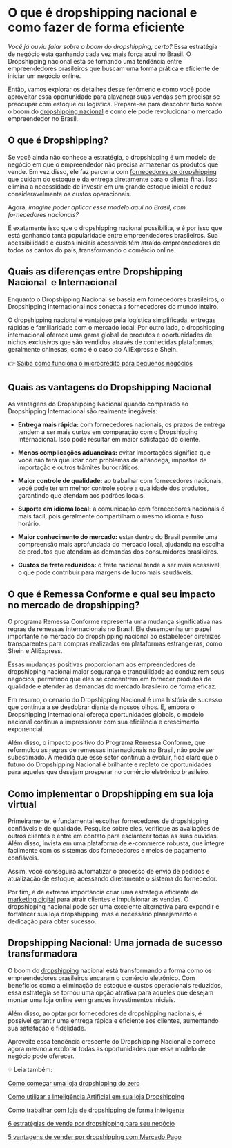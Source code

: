 # O que é dropshipping nacional e como fazer de forma eficiente

*Você já ouviu falar sobre o boom do dropshipping, certo?* Essa estratégia de negócio está ganhando cada vez mais força aqui no Brasil. O Dropshipping nacional está se tornando uma tendência entre empreendedores brasileiros que buscam uma forma prática e eficiente de iniciar um negócio online.

Então, vamos explorar os detalhes desse fenômeno e como você pode aproveitar essa oportunidade para alavancar suas vendas sem precisar se preocupar com estoque ou logística. Prepare-se para descobrir tudo sobre o boom do [dropshipping nacional](https://meubolso.mercadopago.com.br/entenda-como-funciona-o-dropshipping-nacional) e como ele pode revolucionar o mercado empreendedor no Brasil.

## O que é Dropshipping?

Se você ainda não conhece a estratégia, o dropshipping é um modelo de negócio em que o empreendedor não precisa armazenar os produtos que vende. Em vez disso, ele faz parceria com [fornecedores de dropshipping](https://meubolso.mercadopago.com.br/9-dicas-de-como-comecar-um-dropshipping-de-sucesso/) que cuidam do estoque e da entrega diretamente para o cliente final. Isso elimina a necessidade de investir em um grande estoque inicial e reduz consideravelmente os custos operacionais.

Agora, *imagine poder aplicar esse modelo aqui no Brasil, com fornecedores nacionais?*

É exatamente isso que o dropshipping nacional possibilita, e é por isso que está ganhando tanta popularidade entre empreendedores brasileiros. Sua acessibilidade e custos iniciais acessíveis têm atraído empreendedores de todos os cantos do país, transformando o comércio online.

## Quais as diferenças entre Dropshipping Nacional  e Internacional

Enquanto o Dropshipping Nacional se baseia em fornecedores brasileiros, o Dropshipping Internacional nos conecta a fornecedores do mundo inteiro.

O dropshipping nacional é vantajoso pela logística simplificada, entregas rápidas e familiaridade com o mercado local. Por outro lado, o dropshipping internacional oferece uma gama global de produtos e oportunidades de nichos exclusivos que são vendidos através de conhecidas plataformas, geralmente chinesas, como é o caso do AliExpress e Shein.

👉 [Saiba como funciona o microcrédito para pequenos negócios](https://meubolso.mercadopago.com.br/microcredito-gestao-financeira-seu-negocio)

## Quais as vantagens do Dropshipping Nacional

As vantagens do Dropshipping Nacional quando comparado ao Dropshipping Internacional são realmente inegáveis:

- **Entrega mais rápida:** com fornecedores nacionais, os prazos de entrega tendem a ser mais curtos em comparação com o Dropshipping Internacional. Isso pode resultar em maior satisfação do cliente.

- **Menos complicações aduaneiras:** evitar importações significa que você não terá que lidar com problemas de alfândega, impostos de importação e outros trâmites burocráticos.

- **Maior controle de qualidade:** ao trabalhar com fornecedores nacionais, você pode ter um melhor controle sobre a qualidade dos produtos, garantindo que atendam aos padrões locais.

- **Suporte em idioma local:** a comunicação com fornecedores nacionais é mais fácil, pois geralmente compartilham o mesmo idioma e fuso horário.

- **Maior conhecimento do mercado:** estar dentro do Brasil permite uma compreensão mais aprofundada do mercado local, ajudando na escolha de produtos que atendam às demandas dos consumidores brasileiros.

- **Custos de frete reduzidos:** o frete nacional tende a ser mais acessível, o que pode contribuir para margens de lucro mais saudáveis.

## O que é Remessa Conforme e qual seu impacto no mercado de dropshipping?

O programa Remessa Conforme representa uma mudança significativa nas regras de remessas internacionais no Brasil. Ele desempenha um papel importante no mercado do dropshipping nacional ao estabelecer diretrizes transparentes para compras realizadas em plataformas estrangeiras, como Shein e AliExpress.

Essas mudanças positivas proporcionam aos empreendedores de dropshipping nacional maior segurança e tranquilidade ao conduzirem seus negócios, permitindo que eles se concentrem em fornecer produtos de qualidade e atender às demandas do mercado brasileiro de forma eficaz.

Em resumo, o cenário do Dropshipping Nacional é uma história de sucesso que continua a se desdobrar diante de nossos olhos. E, embora o Dropshipping Internacional ofereça oportunidades globais, o modelo nacional continua a impressionar com sua eficiência e crescimento exponencial.

Além disso, o impacto positivo do Programa Remessa Conforme, que reformulou as regras de remessas internacionais no Brasil, não pode ser subestimado. À medida que esse setor continua a evoluir, fica claro que o futuro do Dropshipping Nacional é brilhante e repleto de oportunidades para aqueles que desejam prosperar no comércio eletrônico brasileiro.

## Como implementar o Dropshipping em sua loja virtual

Primeiramente, é fundamental escolher fornecedores de dropshipping confiáveis e de qualidade. Pesquise sobre eles, verifique as avaliações de outros clientes e entre em contato para esclarecer todas as suas dúvidas. Além disso, invista em uma plataforma de e-commerce robusta, que integre facilmente com os sistemas dos fornecedores e meios de pagamento confiáveis.

Assim, você conseguirá automatizar o processo de envio de pedidos e atualização de estoque, acessando diretamente o sistema do fornecedor.

Por fim, é de extrema importância criar uma estratégia eficiente de [marketing digital](https://meubolso.mercadopago.com.br/estrategias-de-marketing-dropshipping) para atrair clientes e impulsionar as vendas. O dropshipping nacional pode ser uma excelente alternativa para expandir e fortalecer sua loja dropshipping, mas é necessário planejamento e dedicação para obter sucesso.

## Dropshipping Nacional: Uma jornada de sucesso transformadora

O boom do [dropshipping](https://meubolso.mercadopago.com.br/dropshipping-como-criar-uma-marca-forte-para-uma-loja-digital) nacional está transformando a forma como os empreendedores brasileiros encaram o comércio eletrônico. Com benefícios como a eliminação de estoque e custos operacionais reduzidos, essa estratégia se tornou uma opção atrativa para aqueles que desejam montar uma loja online sem grandes investimentos iniciais.

Além disso, ao optar por fornecedores de dropshipping nacionais, é possível garantir uma entrega rápida e eficiente aos clientes, aumentando sua satisfação e fidelidade.

Aproveite essa tendência crescente do Dropshipping Nacional e comece agora mesmo a explorar todas as oportunidades que esse modelo de negócio pode oferecer.

💡 Leia também:

[Como começar uma loja dropshipping do zero](https://meubolso.mercadopago.com.br/estrategias-para-comecar-uma-loja-dropshipping)

[Como utilizar a Inteligência Artificial em sua loja Dropshipping](https://meubolso.mercadopago.com.br/como-utilizar-a-inteligencia-artificial-em-sua-loja-dropshipping)

[Como trabalhar com loja de dropshipping de forma inteligente](https://meubolso.mercadopago.com.br/como-trabalhar-com-loja-de-dropshipping-de-forma-inteligente)

[6 estratégias de venda por dropshipping para seu negócio](https://meubolso.mercadopago.com.br/conheca-estrategias-de-venda-por-dropshipping)

[5 vantagens de vender por dropshipping com Mercado Pago](https://meubolso.mercadopago.com.br/como-vender-por-dropshipping-com-mercado-pago)